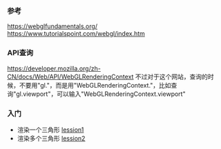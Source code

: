 ### 参考
https://webglfundamentals.org/
https://www.tutorialspoint.com/webgl/index.htm

### API查询
https://developer.mozilla.org/zh-CN/docs/Web/API/WebGLRenderingContext
不过对于这个网站，查询的时候，不要用"gl."，而是用"WebGLRenderingContext."，比如查询"gl.viewport"，可以输入"WebGLRenderingContext.viewport"


### 入门
- 渲染一个三角形 [lession1](./lession1/index.html)
- 渲染多个三角形 [lession2](./lession1/index.html)